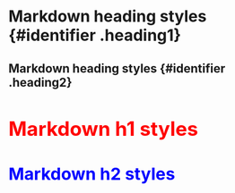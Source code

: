 <style>
    .heading1 {
        color: red;
        font-weight:700;
        font-size: 35px;
    }
    .heading2 {
        color: blue;
        font-weight:700;
        font-size: 30px;
    }
</style>

# Markdown heading styles {#identifier .heading1}
## Markdown heading styles {#identifier .heading2}

<h1 id="identifier" class="heading1">
    Markdown h1 styles
</h1>

<h2 id="identifier" class="heading2">
    Markdown h2 styles
</h2>